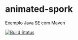 # animated-spork
Exemplo Java SE com Maven


[![Build Status](https://travis-ci.org/SpringBootTest/animated-spork.svg?branch=master)](https://travis-ci.org/SpringBootTest/animated-spork)
